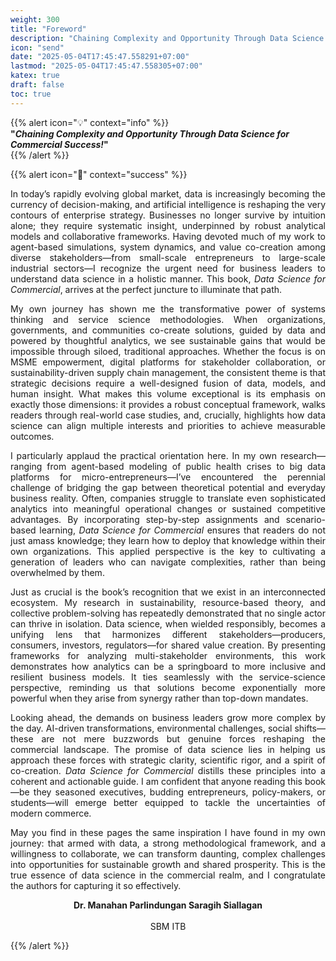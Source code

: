 ```yaml
---
weight: 300
title: "Foreword"
description: "Chaining Complexity and Opportunity Through Data Science for Commercial Success!"
icon: "send"
date: "2025-05-04T17:45:47.558291+07:00"
lastmod: "2025-05-04T17:45:47.558305+07:00"
katex: true
draft: false
toc: true
---
```


{{% alert icon="💡" context="info" %}}  
<strong>"<em>Chaining Complexity and Opportunity Through Data Science for Commercial Success!</em>"</strong>  
{{% /alert %}}

{{% alert icon="📖" context="success" %}}  

<p style="text-align: justify;">
In today’s rapidly evolving global market, data is increasingly becoming the currency of decision-making, and artificial intelligence is reshaping the very contours of enterprise strategy. Businesses no longer survive by intuition alone; they require systematic insight, underpinned by robust analytical models and collaborative frameworks. Having devoted much of my work to agent-based simulations, system dynamics, and value co-creation among diverse stakeholders—from small-scale entrepreneurs to large-scale industrial sectors—I recognize the urgent need for business leaders to understand data science in a holistic manner. This book, <em>Data Science for Commercial</em>, arrives at the perfect juncture to illuminate that path.
</p>

<p style="text-align: justify;">
My own journey has shown me the transformative power of systems thinking and service science methodologies. When organizations, governments, and communities co-create solutions, guided by data and powered by thoughtful analytics, we see sustainable gains that would be impossible through siloed, traditional approaches. Whether the focus is on MSME empowerment, digital platforms for stakeholder collaboration, or sustainability-driven supply chain management, the consistent theme is that strategic decisions require a well-designed fusion of data, models, and human insight. What makes this volume exceptional is its emphasis on exactly those dimensions: it provides a robust conceptual framework, walks readers through real-world case studies, and, crucially, highlights how data science can align multiple interests and priorities to achieve measurable outcomes.
</p>

<p style="text-align: justify;">
I particularly applaud the practical orientation here. In my own research—ranging from agent-based modeling of public health crises to big data platforms for micro-entrepreneurs—I’ve encountered the perennial challenge of bridging the gap between theoretical potential and everyday business reality. Often, companies struggle to translate even sophisticated analytics into meaningful operational changes or sustained competitive advantages. By incorporating step-by-step assignments and scenario-based learning, <em>Data Science for Commercial</em> ensures that readers do not just amass knowledge; they learn how to deploy that knowledge within their own organizations. This applied perspective is the key to cultivating a generation of leaders who can navigate complexities, rather than being overwhelmed by them.
</p>

<p style="text-align: justify;">
Just as crucial is the book’s recognition that we exist in an interconnected ecosystem. My research in sustainability, resource-based theory, and collective problem-solving has repeatedly demonstrated that no single actor can thrive in isolation. Data science, when wielded responsibly, becomes a unifying lens that harmonizes different stakeholders—producers, consumers, investors, regulators—for shared value creation. By presenting frameworks for analyzing multi-stakeholder environments, this work demonstrates how analytics can be a springboard to more inclusive and resilient business models. It ties seamlessly with the service-science perspective, reminding us that solutions become exponentially more powerful when they arise from synergy rather than top-down mandates.
</p>

<p style="text-align: justify;">
Looking ahead, the demands on business leaders grow more complex by the day. AI-driven transformations, environmental challenges, social shifts—these are not mere buzzwords but genuine forces reshaping the commercial landscape. The promise of data science lies in helping us approach these forces with strategic clarity, scientific rigor, and a spirit of co-creation. <em>Data Science for Commercial</em> distills these principles into a coherent and actionable guide. I am confident that anyone reading this book—be they seasoned executives, budding entrepreneurs, policy-makers, or students—will emerge better equipped to tackle the uncertainties of modern commerce.
</p>

<p style="text-align: justify;">
May you find in these pages the same inspiration I have found in my own journey: that armed with data, a strong methodological framework, and a willingness to collaborate, we can transform daunting, complex challenges into opportunities for sustainable growth and shared prosperity. This is the true essence of data science in the commercial realm, and I congratulate the authors for capturing it so effectively.
</p>

<center>

<strong>Dr. Manahan Parlindungan Saragih Siallagan</strong>  
<br>SBM ITB

</center>

{{% /alert %}}
